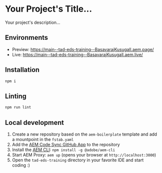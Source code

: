 # Your Project's Title...
Your project's description...

## Environments
- Preview: https://main--tad-eds-training--BasavarajKusugall.aem.page/
- Live: https://main--tad-eds-training--BasavarajKusugall.aem.live/

## Installation

```sh
npm i
```

## Linting

```sh
npm run lint
```

## Local development

1. Create a new repository based on the `aem-boilerplate` template and add a mountpoint in the `fstab.yaml`
1. Add the [AEM Code Sync GitHub App](https://github.com/apps/aem-code-sync) to the repository
1. Install the [AEM CLI](https://github.com/adobe/helix-cli): `npm install -g @adobe/aem-cli`
1. Start AEM Proxy: `aem up` (opens your browser at `http://localhost:3000`)
1. Open the `tad-eds-training` directory in your favorite IDE and start coding :)
